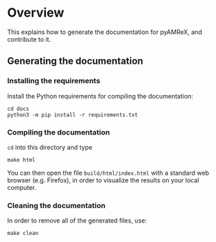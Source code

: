 # Overview

This explains how to generate the documentation for pyAMReX, and contribute to it.

## Generating the documentation

### Installing the requirements

Install the Python requirements for compiling the documentation:
```
cd docs
python3 -m pip install -r requirements.txt
```

### Compiling the documentation

`cd` into this directory and type
```
make html
```
You can then open the file `build/html/index.html` with a standard web browser (e.g. Firefox), in order to visualize the results on your local computer.

### Cleaning the documentation

In order to remove all of the generated files, use:
```
make clean
```
